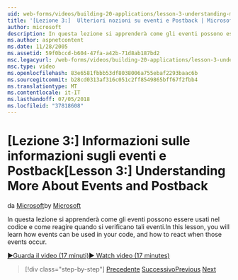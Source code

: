 ```yaml
---
uid: web-forms/videos/building-20-applications/lesson-3-understanding-more-about-events-and-postback
title: '[Lezione 3:]  Ulteriori nozioni su eventi e Postback | Microsoft Docs'
author: microsoft
description: In questa lezione si apprenderà come gli eventi possono essere usati nel codice e come reagire quando si verificano tali eventi.
ms.author: aspnetcontent
ms.date: 11/28/2005
ms.assetid: 59f0bccd-b604-47fa-a42b-71d8ab187bd2
msc.legacyurl: /web-forms/videos/building-20-applications/lesson-3-understanding-more-about-events-and-postback
msc.type: video
ms.openlocfilehash: 83e6581fbbb53df8038006a755ebaf2293baac6b
ms.sourcegitcommit: b28cd0313af316c051c2ff8549865bff67f2fbb4
ms.translationtype: MT
ms.contentlocale: it-IT
ms.lasthandoff: 07/05/2018
ms.locfileid: "37818608"
---
```

<a name="lesson-3--understanding-more-about-events-and-postback"></a><span data-ttu-id="25c1a-103">[Lezione 3:]  Informazioni sulle informazioni sugli eventi e Postback</span><span class="sxs-lookup"><span data-stu-id="25c1a-103">[Lesson 3:]  Understanding More About Events and Postback</span></span>
====================
<span data-ttu-id="25c1a-104">da [Microsoft](https://github.com/microsoft)</span><span class="sxs-lookup"><span data-stu-id="25c1a-104">by [Microsoft](https://github.com/microsoft)</span></span>

<span data-ttu-id="25c1a-105">In questa lezione si apprenderà come gli eventi possono essere usati nel codice e come reagire quando si verificano tali eventi.</span><span class="sxs-lookup"><span data-stu-id="25c1a-105">In this lesson, you will learn how events can be used in your code, and how to react when those events occur.</span></span>

[<span data-ttu-id="25c1a-106">&#9654;Guarda il video (17 minuti)</span><span class="sxs-lookup"><span data-stu-id="25c1a-106">&#9654; Watch video (17 minutes)</span></span>](https://channel9.msdn.com/Blogs/ASP-NET-Site-Videos/lesson-3-understanding-more-about-events-and-postback)

> [!div class="step-by-step"]
> <span data-ttu-id="25c1a-107">[Precedente](lesson-2-creating-a-web-forms-user-interface.md)
> [Successivo](lesson-4-understanding-web-application-state.md)</span><span class="sxs-lookup"><span data-stu-id="25c1a-107">[Previous](lesson-2-creating-a-web-forms-user-interface.md)
[Next](lesson-4-understanding-web-application-state.md)</span></span>

